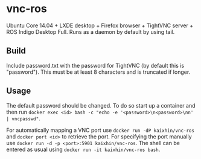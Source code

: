vnc-ros
=======
Ubuntu Core 14.04 + LXDE desktop + Firefox browser + TightVNC server + ROS Indigo Desktop Full. Runs as a daemon by default by using tail.

Build
-----
Include password.txt with the password for TightVNC (by default this is "password"). This must be at least 8 characters and is truncated if longer.

Usage
-----
The default password should be changed. To do so start up a container and then run `docker exec <id> bash -c "echo -e '<password>\n<password>\nn' | vncpasswd"`.

For automatically mapping a VNC port use `docker run -dP kaixhin/vnc-ros` and `docker port <id>` to retrieve the port.
For specifying the port manually use `docker run -d -p <port>:5901 kaixhin/vnc-ros`.
The shell can be entered as usual using `docker run -it kaixhin/vnc-ros bash`.
